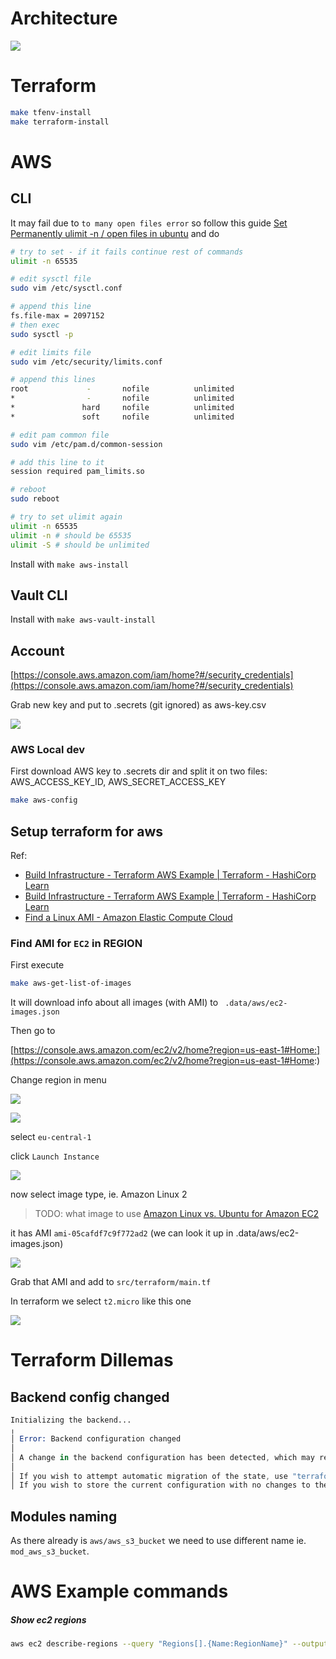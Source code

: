 
# Architecture

![](.img/2022-01-24-12-19-13.png)

# Terraform

```sh
make tfenv-install
make terraform-install
```

# AWS

## CLI

It may fail due to `to many open files error` so follow this guide [Set Permanently ulimit -n / open files in ubuntu](https://muhammadtriwibowo.medium.com/set-permanently-ulimit-n-open-files-in-ubuntu-4d61064429a) and do

```sh
# try to set - if it fails continue rest of commands
ulimit -n 65535

# edit sysctl file
sudo vim /etc/sysctl.conf

# append this line
fs.file-max = 2097152
# then exec
sudo sysctl -p

# edit limits file
sudo vim /etc/security/limits.conf

# append this lines
root             -       nofile          unlimited
*                -       nofile          unlimited
*               hard     nofile          unlimited
*               soft     nofile          unlimited

# edit pam common file
sudo vim /etc/pam.d/common-session

# add this line to it
session required pam_limits.so

# reboot
sudo reboot

# try to set ulimit again
ulimit -n 65535
ulimit -n # should be 65535
ulimit -S # should be unlimited

```

Install with `make aws-install`

## Vault CLI

Install with `make aws-vault-install`

## Account

[https://console.aws.amazon.com/iam/home?#/security_credentials](https://console.aws.amazon.com/iam/home?#/security_credentials)

Grab new key and put to .secrets (git ignored) as aws-key.csv

![](.img/2022-01-25-17-00-37.png)


### AWS Local dev

First download AWS key to .secrets dir and split it on two files: AWS_ACCESS_KEY_ID, AWS_SECRET_ACCESS_KEY

```sh
make aws-config
```





## Setup terraform for aws

Ref:
- [Build Infrastructure - Terraform AWS Example | Terraform - HashiCorp Learn](https://learn.hashicorp.com/tutorials/terraform/aws-build?in=terraform/aws-get-started)
- [Build Infrastructure - Terraform AWS Example | Terraform - HashiCorp Learn](https://learn.hashicorp.com/tutorials/terraform/aws-build?in=terraform/aws-get-started#troubleshooting)
- [Find a Linux AMI - Amazon Elastic Compute Cloud](https://docs.aws.amazon.com/AWSEC2/latest/UserGuide/finding-an-ami.html#finding-an-ami-aws-cli)

### Find AMI for `EC2` in REGION

First execute

```sh
make aws-get-list-of-images
```

It will download info about all images (with AMI) to ` .data/aws/ec2-images.json`

Then go to

[https://console.aws.amazon.com/ec2/v2/home?region=us-east-1#Home:](https://console.aws.amazon.com/ec2/v2/home?region=us-east-1#Home:)

Change region in menu 

![](.img/2022-01-25-18-10-41.png)

![](.img/2022-01-25-18-10-52.png)

select `eu-central-1`

click `Launch Instance`

![](.img/2022-01-25-18-11-17.png)

now select image type, ie. Amazon Linux 2 

> TODO: what image to use [Amazon Linux vs. Ubuntu for Amazon EC2](https://serverfault.com/questions/275736/amazon-linux-vs-ubuntu-for-amazon-ec2)

it has AMI `ami-05cafdf7c9f772ad2` (we can look it up in .data/aws/ec2-images.json)

![](.img/2022-01-25-18-57-02.png)

Grab that AMI and add to `src/terraform/main.tf` 

In terraform we select `t2.micro` like this one

![](.img/2022-01-25-19-01-57.png)


# Terraform Dillemas

## Backend config changed

```s
Initializing the backend...
╷                     
│ Error: Backend configuration changed             
│                           
│ A change in the backend configuration has been detected, which may require migrating existing state.          
│ 
│ If you wish to attempt automatic migration of the state, use "terraform init -migrate-state".
│ If you wish to store the current configuration with no changes to the state, use "terraform init -reconfigure".
```

## Modules naming

As there already is `aws/aws_s3_bucket` we need to use different name ie. `mod_aws_s3_bucket`.


# AWS Example commands

##### Show ec2 regions

```sh
aws ec2 describe-regions --query "Regions[].{Name:RegionName}" --output text 
```